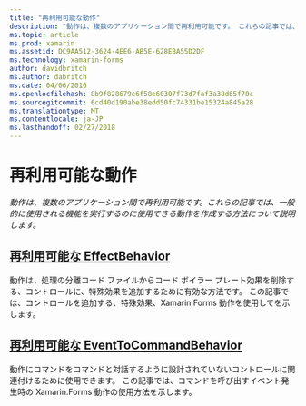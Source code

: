 ```yaml
---
title: "再利用可能な動作"
description: "動作は、複数のアプリケーション間で再利用可能です。 これらの記事では、一般的に使用される機能を実行するのに使用できる動作を作成する方法について説明します。"
ms.topic: article
ms.prod: xamarin
ms.assetid: DC9AA512-3624-4EE6-AB5E-628EBA55D2DF
ms.technology: xamarin-forms
author: davidbritch
ms.author: dabritch
ms.date: 04/06/2016
ms.openlocfilehash: 8b9f828679e6f58e60307f73d7faf3a38d65f70c
ms.sourcegitcommit: 6cd40d190abe38edd50fc74331be15324a845a28
ms.translationtype: MT
ms.contentlocale: ja-JP
ms.lasthandoff: 02/27/2018
---
```

# <a name="reusable-behaviors"></a>再利用可能な動作

_動作は、複数のアプリケーション間で再利用可能です。これらの記事では、一般的に使用される機能を実行するのに使用できる動作を作成する方法について説明します。_

## <a name="reusable-effectbehavioreffect-behaviormd"></a>[再利用可能な EffectBehavior](effect-behavior.md)

動作は、処理の分離コード ファイルからコード ボイラー プレート効果を削除する、コントロールに、特殊効果を追加するために有効な方法です。 この記事では、コントロールを追加する、特殊効果、Xamarin.Forms 動作を使用してを示します。

## <a name="reusable-eventtocommandbehaviorevent-to-command-behaviormd"></a>[再利用可能な EventToCommandBehavior](event-to-command-behavior.md)

動作にコマンドをコマンドと対話するように設計されていないコントロールに関連付けるために使用できます。 この記事では、コマンドを呼び出すイベント発生時の Xamarin.Forms 動作の使用方法を示します。

